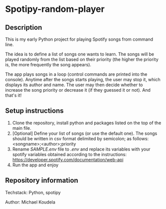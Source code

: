 # Spotipy-random-player

## Description
This is my early Python project for playing Spotify songs from command line. 

The idea is to define a list of songs one wants to learn. The songs will be played randomly from the list based on their priority (the higher the priority is, the more frequently the song appears). 

The app plays songs in a loop (control commands are printed into the console). Anytime after the songs starts playing, the user may stop it, which displays its author and name. The user may then decide whether to increase the song priority or decrease it (if they guessed it or not). And that's it!

## Setup instructions

1. Clone the repository, install python and packages listed on the top of the main file.
2. [Optional] Define your list of songs (or use the default one). The songs should be written in csv format delimited by semicolon; as follows: \<songname\>;\<author\>;priority
3. Rename *SAMPLE.env* file to *.env* and replace its variables with your spotify variables obtained according to the instructions: https://developer.spotify.com/documentation/web-api
4. Run the app and enjoy

## Repository information

Techstack: Python, spotipy

Author: Michael Koudela
